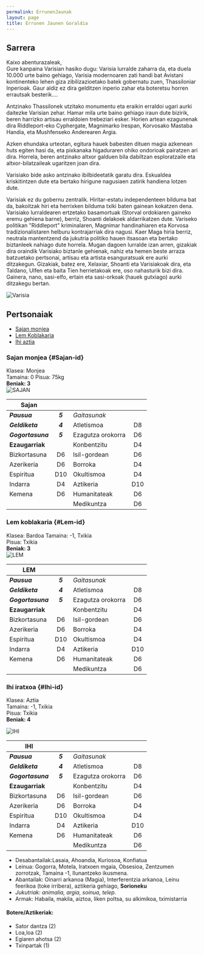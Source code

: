 ```yaml
---
permalink: ErrunenJaunak
layout: page
title: Errunen Jaunen Goraldia
---
```

## Sarrera 
Kaixo abenturazaleak,   
Gure kanpaina Varisian hasiko dugu: Varisia lurralde zaharra da, eta duela 10.000 urte baino gehiago, Varisia modernoaren zati handi bat Avistani kontinenteko lehen giza zibilizazioetako batek gobernatu zuen, Thassiloniar Inperioak. Gaur aldiz ez dira gelditzen inperio zahar eta boteretsu horren errautsak besterik....

Antzinako Thassilonek utzitako monumentu eta eraikin erraldoi ugari aurki daitezke Varisian zehar. Hamar mila urte baino gehiago iraun dute bizirik, beren harrizko artisau erraldoien trebeziari esker. Horien artean ezagunenak dira Riddleport-eko Cyphergate, Magnimarko Irespan, Korvosako Mastaba Handia, eta Mushfenseko Anderearen Argia.

Azken ehundaka urteotan, egitura hauek babesten dituen magia azkenean huts egiten hasi da, eta pixkanaka higaduraren ohiko ondorioak pairatzen ari dira. Horrela, beren antzinako altxor galduen bila dabiltzan esploratzaile eta altxor-bilatzaileak ugaritzen joan dira. 
  
Varisiako bide asko antzinako ibilbideetatik garatu dira. Eskualdea kriskitintzen dute eta bertako hirigune nagusiaen zatirik handiena lotzen dute.

Varisiak ez du gobernu zentralik. Hiritar-estatu independenteen bilduma bat da, bakoitzak hiri eta herrixken bilduma txiki baten gainean kokatzen dena. Varisiako lurraldearen ertzetako basamortuak (Storval ordokiaren gaineko eremu gehiena barne), berriz, Shoanti delakoek aldarrikatzen dute. Variseko politikan "Riddleport" kriminalaren, Magnimar handinahiaren eta Korvosa tradizionalistaren helburu kontrajarriak dira nagusi. Kaer Maga hiria berriz, neutrala mantentzend da jukutria politiko hauen itsasoan eta bertako biztanleek nahiago dute horrela.
Mugan dagoen lurralde izan arren, gizakiak dira oraindik Varisiako biztanle gehienak, nahiz eta hemen beste arraza batzuetako pertsonai, artisau eta artista esanguratsuak ere aurki ditzakegun. Gizakiak, batez ere, Xelaxiar, Shoanti eta Varisiakoak dira, eta Taldano, Ulfen eta baita Tien herrietakoak ere, oso nahasturik bizi dira. Gainera, nano, sasi-elfo, ertain eta sasi-orkoak (hauek gutxiago) aurki ditzakegu bertan. 

![Varisia](https://pathfinderwiki.com/w/images/thumb/c/c8/Varisia_map.jpg/776px-Varisia_map.jpg)

## Pertsonaiak
- [Sajan monjea](#Sajan-id)
- [Lem Koblakaria](#Lem-id)
- [Ihi aztia](#Ihi-id)

### Sajan monjea {#Sajan-id}
Klasea: Monjea  
Tamaina: 0
Pisua: 75kg  
**Beniak: 3**  
![SAJAN](https://github.com/IzaroBlog/IzaroBlog.github.io/blob/main/_images/postimages/ErrunenJaunak/sajan500.jpg?raw=true)

| Sajan   |      |             |      |
| ---------- | :--: | ------------ | :--: |
|     _**Pausua**_      | **_5_**       |  *Gaitasunak*  |    |
|   _**Geldiketa**_|  **_4_**      |  Atletismoa |  D8 |
|   _**Gogortasuna**_        |  **_5_**      |  Ezagutza orokorra   |  D6   |
| **Ezaugarriak** |      |  Konbentzitu    |   D4   |
| Bizkortasuna    |  D6    | Isil-gordean  |  D6   |
| Azerikeria    |  D6    |    Borroka     |  D4  |
| Espiritua    |  D10    |  Okultismoa    |  D4    |
| Indarra  |  D4    |       Aztikeria | D10   |
| Kemena    |  D6    |      Humanitateak | D6   |
|           |        | Medikuntza | D6   |


### Lem koblakaria {#Lem-id}
Klasea: Bardoa
Tamaina: -1, Txikia  
Pisua: Txikia  
**Beniak: 3**  
![LEM](https://github.com/IzaroBlog/IzaroBlog.github.io/blob/main/_images/postimages/ErrunenJaunak/Lem500.jpg?raw=true)

| LEM   |      |             |      |
| ---------- | :--: | ------------ | :--: |
|     _**Pausua**_      | **_5_**       |  *Gaitasunak*  |    |
|   _**Geldiketa**_|  **_4_**      |  Atletismoa |  D8 |
|   _**Gogortasuna**_        |  **_5_**      |  Ezagutza orokorra   |  D6   |
| **Ezaugarriak** |      |  Konbentzitu    |   D4   |
| Bizkortasuna    |  D6    | Isil-gordean  |  D6   |
| Azerikeria    |  D6    |    Borroka     |  D4  |
| Espiritua    |  D10    |  Okultismoa    |  D4    |
| Indarra  |  D4    |       Aztikeria | D10   |
| Kemena    |  D6    |      Humanitateak | D6   |
|           |        | Medikuntza | D6   |


### Ihi iratxoa {#Ihi-id}
Klasea: Aztia  
Tamaina: -1, Txikia  
Pisua: Txikia  
**Beniak: 4**  

![IHI](https://github.com/IzaroBlog/IzaroBlog.github.io/blob/main/_images/postimages/ErrunenJaunak/ihi500.jpg?raw=true)

| IHI   |      |             |      |
| ---------- | :--: | ------------ | :--: |
|     _**Pausua**_      | **_5_**       |  *Gaitasunak*  |    |
|   _**Geldiketa**_|  **_4_**      |  Atletismoa |  D8 |
|   _**Gogortasuna**_        |  **_5_**      |  Ezagutza orokorra   |  D6   |
| **Ezaugarriak** |      |  Konbentzitu    |   D4   |
| Bizkortasuna    |  D6    | Isil-gordean  |  D6   |
| Azerikeria    |  D6    |    Borroka     |  D4  |
| Espiritua    |  D10    |  Okultismoa    |  D4    |
| Indarra  |  D4    |       Aztikeria | D10   |
| Kemena    |  D6    |      Humanitateak | D6   |
|           |        | Medikuntza | D6   |

- Desabantailak:Lasaia, Ahoandia, Kuriosoa, Konfiatua
- Leinua: Gogorra, Motela, Iratxoen mgaia, Obsesioa, Zentzumen zorrotzak, Tamaina -1, Ilunantzeko ikusmena.
- Abantailak: Oinarri arkanoa (Magia), Interferentzia arkanoa, Leinu feerikoa (toke irribera), aztikeria gehiago, **Sorioneku** 
- *Jukutriak: animalia, argia, soinua, telep.*
- Armak: Habaila, makila, aiztoa, liken poltsa, su alkimikoa, tximistarria
#### Botere/Aztikeriak:
  - Sator dantza (2)
  - Loa,loa (2)
  - Egiaren ahotsa (2)
  - Txinpartak (1)



